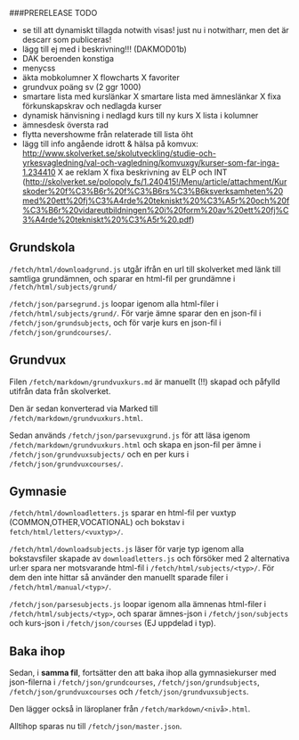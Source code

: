 ###PRERELEASE TODO
 - se till att dynamiskt tillagda notwith visas! just nu i notwitharr, men det är descarr som publiceras!
 - lägg till ej med i beskrivning!!! (DAKMOD01b)
 - DAK beroenden konstiga
 - menycss
 - äkta mobkolumner
 X flowcharts
 X favoriter
 - grundvux poäng sv (2 ggr 1000)
 - smartare lista med kurslänkar
 X smartare lista med ämneslänkar
 X fixa förkunskapskrav och nedlagda kurser
 - dynamisk hänvisning i nedlagd kurs till ny kurs
 X lista i kolumner
 - ämnesdesk översta rad
 - flytta nevershowme från relaterade till lista öht
 - lägg till info angående idrott & hälsa på komvux: http://www.skolverket.se/skolutveckling/studie-och-yrkesvagledning/val-och-vagledning/komvuxgy/kurser-som-far-inga-1.234410
 X ae reklam
 X fixa beskrivning av ELP och INT (http://skolverket.se/polopoly_fs/1.240415!/Menu/article/attachment/Kurskoder%20f%C3%B6r%20f%C3%B6rs%C3%B6ksverksamheten%20med%20ett%20fj%C3%A4rde%20tekniskt%20%C3%A5r%20och%20f%C3%B6r%20vidareutbildningen%20i%20form%20av%20ett%20fj%C3%A4rde%20tekniskt%20%C3%A5r%20.pdf)







## Grundskola

`/fetch/html/downloadgrund.js` utgår ifrån en url till skolverket med länk till samtliga grundämnen, och sparar en html-fil per grundämne i `/fetch/html/subjects/grund/`

`/fetch/json/parsegrund.js` loopar igenom alla html-filer i `/fetch/html/subjects/grund/`. För varje ämne sparar den en json-fil i `/fetch/json/grundsubjects`, och för varje kurs en json-fil i `/fetch/json/grundcourses/`.

## Grundvux

Filen `/fetch/markdown/grundvuxkurs.md` är manuellt (!!) skapad och påfylld utifrån data från skolverket.

Den är sedan konverterad via Marked till `/fetch/markdown/grundvuxkurs.html`.

Sedan används `/fetch/json/parsevuxgrund.js` för att läsa igenom `/fetch/markdown/grundvuxkurs.html` och skapa en json-fil per ämne i `/fetch/json/grundvuxsubjects/` och en per kurs i `/fetch/json/grundvuxcourses/`.


## Gymnasie

`/fetch/html/downloadletters.js` sparar en html-fil per vuxtyp (COMMON,OTHER,VOCATIONAL) och bokstav i `fetch/html/letters/<vuxtyp>/`.

`/fetch/html/downloadsubjects.js` läser för varje typ igenom alla bokstavsfiler skapade av `downloadletters.js` och försöker med 2 alternativa url:er spara ner motsvarande html-fil i `/fetch/html/subjects/<typ>/`. För dem den inte hittar så använder den manuellt sparade filer i `/fetch/html/manual/<typ>/`.

`/fetch/json/parsesubjects.js` loopar igenom alla ämnenas html-filer i `/fetch/html/subjects/<typ>`, och sparar ämnes-json i `/fetch/json/subjects` och kurs-json i `/fetch/json/courses` (EJ uppdelad i typ).

## Baka ihop

Sedan, i **samma fil**, fortsätter den att baka ihop alla gymnasiekurser med json-filerna i `/fetch/json/grundcourses`, `/fetch/json/grundsubjects`, `/fetch/json/grundvuxcourses` och `/fetch/json/grundvuxsubjects`.

Den lägger också in läroplaner från `/fetch/markdown/<nivå>.html`.

Alltihop sparas nu till `/fetch/json/master.json`.



